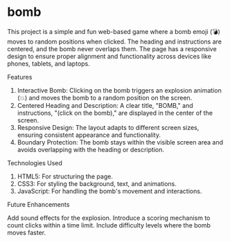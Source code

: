 # bomb

This project is a simple and fun web-based game where a bomb emoji (💣) moves to random positions when clicked. The heading and instructions are centered, and the bomb never overlaps them. The page has a responsive design to ensure proper alignment and functionality across devices like phones, tablets, and laptops.

Features

1. Interactive Bomb: Clicking on the bomb triggers an explosion animation (💥) and moves the bomb to a random position on the screen.
2. Centered Heading and Description: A clear title, "BOMB," and instructions, "(click on the bomb)," are displayed in the center of the screen.
3. Responsive Design: The layout adapts to different screen sizes, ensuring consistent appearance and functionality.
4. Boundary Protection: The bomb stays within the visible screen area and avoids overlapping with the heading or description.

Technologies Used

1. HTML5: For structuring the page.
2. CSS3: For styling the background, text, and animations.
3. JavaScript: For handling the bomb's movement and interactions.

Future Enhancements

Add sound effects for the explosion.
Introduce a scoring mechanism to count clicks within a time limit.
Include difficulty levels where the bomb moves faster.










